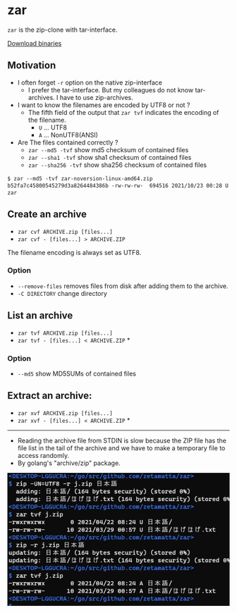 zar
===

`zar` is the zip-clone with tar-interface.

[Download binaries](https://github.com/hymkor/zar/releases)

Motivation
----------

- I often forget `-r` option on the native zip-interface
    - I prefer the tar-interface. But my colleagues do not know tar-archives. I have to use zip-archives.
- I want to know the filenames are encoded by UTF8 or not ?
    - The fifth field of the output that `zar tvf` indicates the encoding of the filename.
        - `U` ... UTF8
        - `A` ... NonUTF8(ANSI)
- Are The files contained correctly ?
    - `zar --md5 -tvf` show md5 checksum of contained files
    - `zar --sha1 -tvf` show sha1 checksum of contained files
    - `zar --sha256 -tvf` show sha256 checksum of contained files

```
$ zar --md5 -tvf zar-noversion-linux-amd64.zip
b52fa7c45800545279d3a8264484386b -rw-rw-rw-  694516 2021/10/23 00:28 U zar
```

Create an archive
-----------------

- `zar cvf ARCHIVE.zip [files...]`
- `zar cvf - [files...] > ARCHIVE.ZIP`

The filename encoding is always set as UTF8.

### Option

- `--remove-files` removes files from disk after adding them to the archive.
- `-C DIRECTORY` change directory

List an archive
----------------

- `zar tvf ARCHIVE.zip [files...]`  
- `zar tvf - [files...] < ARCHIVE.ZIP` \*

### Option

- `--md5` show MD5SUMs of contained files

Extract an archive:
-------------------

- `zar xvf ARCHIVE.zip [files...]`  
- `zar xvf - [files...] < ARCHIVE.ZIP` \*

---

- Reading the archive file from STDIN is slow because the ZIP file has the file list in the tail of the archive and we have to make a temporary file to access randomly.
- By golang's "archive/zip" package.

![](./demo.png)
